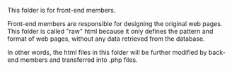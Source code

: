 This folder is for front-end members.

Front-end members are responsible for designing the original web pages. This folder is called "raw" html because it only defines the pattern and format of web pages, without any data retrieved from the database.

In other words, the html files in this folder will be further modified by back-end members and transferred into .php files.